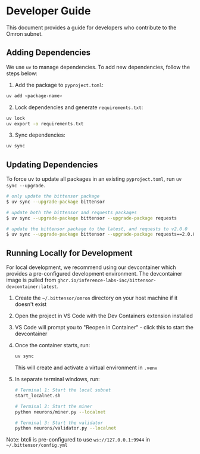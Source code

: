 # Developer Guide

This document provides a guide for developers who contribute to the Omron subnet.

## Adding Dependencies

We use `uv` to manage dependencies. To add new dependencies, follow the steps below:

1. Add the package to `pyproject.toml`:

```sh
uv add <package-name>
```

2. Lock dependencies and generate `requirements.txt`:

```sh
uv lock
uv export -o requirements.txt
```

3. Sync dependencies:

```sh
uv sync
```

## Updating Dependencies

To force uv to update all packages in an existing `pyproject.toml`, run `uv sync --upgrade`.

```sh
# only update the bittensor package
$ uv sync --upgrade-package bittensor

# update both the bittensor and requests packages
$ uv sync --upgrade-package bittensor --upgrade-package requests

# update the bittensor package to the latest, and requests to v2.0.0
$ uv sync --upgrade-package bittensor --upgrade-package requests==2.0.0
```

## Running Locally for Development

For local development, we recommend using our devcontainer which provides a pre-configured development environment. The devcontainer image is pulled from `ghcr.io/inference-labs-inc/bittensor-devcontainer:latest`.

1. Create the `~/.bittensor/omron` directory on your host machine if it doesn't exist
2. Open the project in VS Code with the Dev Containers extension installed
3. VS Code will prompt you to "Reopen in Container" - click this to start the devcontainer
4. Once the container starts, run:
   ```sh
   uv sync
   ```
   This will create and activate a virtual environment in `.venv`
5. In separate terminal windows, run:

   ```sh
   # Terminal 1: Start the local subnet
   start_localnet.sh

   # Terminal 2: Start the miner
   python neurons/miner.py --localnet

   # Terminal 3: Start the validator
   python neurons/validator.py --localnet
   ```

Note: btcli is pre-configured to use `ws://127.0.0.1:9944` in `~/.bittensor/config.yml`
